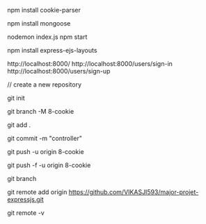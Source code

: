 

npm install cookie-parser

npm install mongoose

nodemon index.js
npm start

npm install express-ejs-layouts

http://localhost:8000/
http://localhost:8000/users/sign-in
http://localhost:8000/users/sign-up

// create a new repository 

git init

git branch -M 8-cookie

git add .

git commit -m "controller"

git push -u origin 8-cookie

git push -f -u origin 8-cookie

git branch

git remote add origin https://github.com/VIKASJI593/major-projet-expressjs.git

git remote -v


